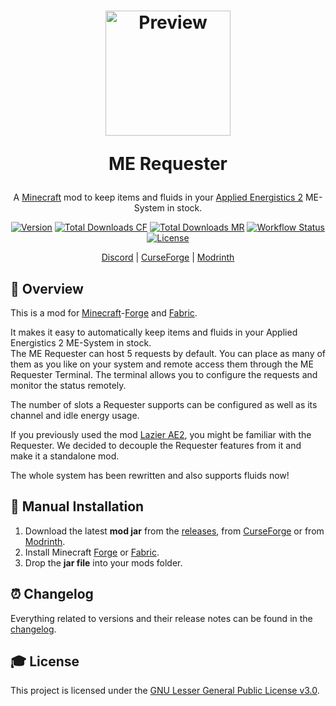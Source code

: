 <h1 align="center">
    <a href="https://github.com/AlmostReliable/merequester"><img src=https://i.imgur.com/tnrrPff.png" alt="Preview" width=200></a>
    <p>ME Requester</p>
</h1>

<div align="center">

A [Minecraft] mod to keep items and fluids in your [Applied Energistics 2][ae2] ME-System in stock.

[![Version][version_badge]][version_link]
[![Total Downloads CF][total_downloads_cf_badge]][curseforge]
[![Total Downloads MR][total_downloads_mr_badge]][modrinth]
[![Workflow Status][workflow_status_badge]][workflow_status_link]
[![License][license_badge]][license]

[Discord] | [CurseForge] | [Modrinth]

</div>

## **📑 Overview**
This is a mod for [Minecraft]-[Forge] and [Fabric].

It makes it easy to automatically keep items and fluids in your Applied Energistics 2 ME-System in stock.<br>
The ME Requester can host 5 requests by default. You can place as many of them as you like on your system
and remote access them through the ME Requester Terminal. The terminal allows you to configure the
requests and monitor the status remotely.

The number of slots a Requester supports can be configured as well as its channel and idle energy usage.

If you previously used the mod [Lazier AE2], you might be familiar with the Requester. We decided to decouple
the Requester features from it and make it a standalone mod.

The whole system has been rewritten and also supports fluids now!

## **🔧 Manual Installation**
1. Download the latest **mod jar** from the [releases], from [CurseForge] or from [Modrinth].
2. Install Minecraft [Forge] or [Fabric].
3. Drop the **jar file** into your mods folder.

## **⏰ Changelog**
Everything related to versions and their release notes can be found in the [changelog].

## **🎓 License**
This project is licensed under the [GNU Lesser General Public License v3.0][license].

<!-- Badges -->
[version_badge]: https://img.shields.io/github/v/release/AlmostReliable/merequester?include_prereleases&style=flat-square
[version_link]: https://github.com/AlmostReliable/merequester/releases/latest
[total_downloads_cf_badge]: http://cf.way2muchnoise.eu/full_688367.svg?badge_style=flat
[total_downloads_mr_badge]: https://img.shields.io/badge/dynamic/json?style=flat-square&color=5da545&label=modrinth&query=downloads&url=https://api.modrinth.com/api/v1/mod/E6BFl96N
[workflow_status_badge]: https://img.shields.io/github/workflow/status/AlmostReliable/merequester/Build?style=flat-square
[workflow_status_link]: https://github.com/AlmostReliable/merequester/actions
[license_badge]: https://img.shields.io/github/license/AlmostReliable/merequester?style=flat-square

<!-- Links -->
[minecraft]: https://www.minecraft.net/
[ae2]: https://www.curseforge.com/minecraft/mc-mods/applied-energistics-2
[discord]: https://discord.com/invite/ThFnwZCyYY
[curseforge]: https://www.curseforge.com/minecraft/mc-mods/merequester
[modrinth]: https://modrinth.com/mod/merequester
[forge]: http://files.minecraftforge.net/
[fabric]: https://fabricmc.net/
[lazier ae2]: https://www.curseforge.com/minecraft/mc-mods/lazierae2
[releases]: https://github.com/AlmostReliable/merequester/releases
[changelog]: CHANGELOG.md
[license]: LICENSE
